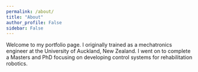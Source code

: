 ```yaml
---
permalink: /about/
title: "About"
author_profile: False
sidebar: False
---
```


Welcome to my portfolio page. I originally trained as a mechatronics engineer at the University of Auckland, New Zealand. I went on to complete a Masters and PhD focusing on developing control systems for rehabilitation robotics. 